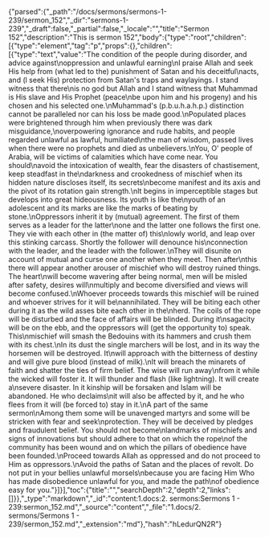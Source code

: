 {"parsed":{"_path":"/docs/sermons/sermons-1-239/sermon_152","_dir":"sermons-1-239","_draft":false,"_partial":false,"_locale":"","title":"Sermon 152","description":"This is sermon 152","body":{"type":"root","children":[{"type":"element","tag":"p","props":{},"children":[{"type":"text","value":"The condition of the people during disorder, and advice against\noppression and unlawful earning\nI praise Allah and seek His help from (what led to the) punishment of Satan and his deceitful\nacts, and (l seek His) protection from Satan's traps and waylayings. I stand witness that there\nis no god but Allah and I stand witness that Muhammad is His slave and His Prophet (peace\nbe upon him and his progeny) and his chosen and his selected one.\nMuhammad's (p.b.u.h.a.h.p.) distinction cannot be paralleled nor can his loss be made good.\nPopulated places were brightened through him when previously there was dark misguidance,\noverpowering ignorance and rude habits, and people regarded unlawful as lawful, humiliated\nthe man of wisdom, passed lives when there were no prophets and died as unbelievers.\nYou, O' people of Arabia, will be victims of calamities which have come near. You should\navoid the intoxication of wealth, fear the disasters of chastisement, keep steadfast in the\ndarkness and crookedness of mischief when its hidden nature discloses itself, its secrets\nbecome manifest and its axis and the pivot of its rotation gain strength.\nIt begins in imperceptible stages but develops into great hideousness. Its youth is like the\nyouth of an adolescent and its marks are like the marks of beating by stone.\nOppressors inherit it by (mutual) agreement. The first of them serves as a leader for the latter\none and the latter one follows the first one. They vie with each other in (the matter of) this\nlowly world, and leap over this stinking carcass. Shortly the follower will denounce his\nconnection with the leader, and the leader with the follower.\nThey will disunite on account of mutual and curse one another when they meet. Then after\nthis there will appear another arouser of mischief who will destroy ruined things. The heart\nwill become wavering after being normal, men will be misled after safety, desires will\nmultiply and become diversified and views will become confused.\nWhoever proceeds towards this mischief will be ruined and whoever strives for it will be\nannihilated. They will be biting each other during it as the wild asses bite each other in the\nherd. The coils of the rope will be disturbed and the face of affairs will be blinded. During it\nsagacity will be on the ebb, and the oppressors will (get the opportunity to) speak. This\nmischief will smash the Bedouins with its hammers and crush them with its chest.\nIn its dust the single marchers will be lost, and in its way the horsemen will be destroyed. It\nwill approach with the bitterness of destiny and will give pure blood (instead of milk).\nIt will breach the minarets of faith and shatter the ties of firm belief. The wise will run away\nfrom it while the wicked will foster it. It will thunder and flash (like lightning). It will create a\nsevere disaster. In it kinship will be forsaken and Islam will be abandoned. He who declaims\nit will also be affected by it, and he who flees from it will (be forced to) stay in it.\nA part of the same sermon\nAmong them some will be unavenged martyrs and some will be stricken with fear and seek\nprotection. They will be deceived by pledges and fraudulent belief. You should not become\nlandmarks of mischiefs and signs of innovations but should adhere to that on which the rope\nof the community has been wound and on which the pillars of obedience have been founded.\nProceed towards Allah as oppressed and do not proceed to Him as oppressors.\nAvoid the paths of Satan and the places of revolt. Do not put in your bellies unlawful morsels\nbecause you are facing Him Who has made disobedience unlawful for you, and made the path\nof obedience easy for you."}]}],"toc":{"title":"","searchDepth":2,"depth":2,"links":[]}},"_type":"markdown","_id":"content:1.docs:2. sermons:Sermons 1 - 239:sermon_152.md","_source":"content","_file":"1.docs/2. sermons/Sermons 1 - 239/sermon_152.md","_extension":"md"},"hash":"hLedurQN2R"}